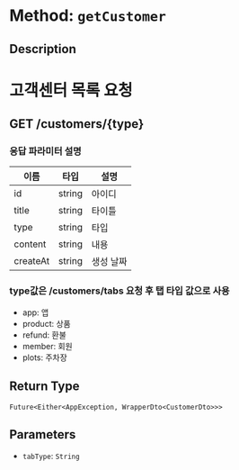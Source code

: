 # Method: `getCustomer`

## Description

# 고객센터 목록 요청

 ## GET /customers/{type}

 ### 응답 파라미터 설명

 |이름|타입|설명|
 |-|-|-|
 |id|string|아이디|
 |title|string|타이틀|
 |type|string|타입|
 |content|string|내용|
 |createAt|string|생성 날짜|

 ### type값은 /customers/tabs 요청 후 탭 타입 값으로 사용
 - app: 앱
 - product: 상품
 - refund: 환불
 - member: 회원
 - plots: 주차장

## Return Type
`Future<Either<AppException, WrapperDto<CustomerDto>>>`

## Parameters

- `tabType`: `String`
